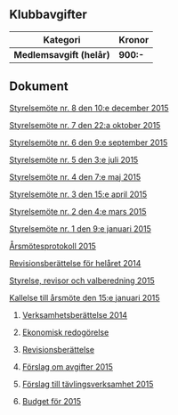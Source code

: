 ## Klubbavgifter

Kategori|Kronor
---|---
<b>Medlemsavgift (helår)</b>|<b>900:-</b>

## Dokument

[Styrelsemöte nr. 8 den 10:e december 2015](SENIOR/htmfiler/Protokoll_SrS_nr8_2015.pdf)

[Styrelsemöte nr. 7 den 22:a oktober 2015](SENIOR/htmfiler/Protokoll_SrS_nr7_2015.pdf)

[Styrelsemöte nr. 6 den 9:e september 2015](SENIOR/htmfiler/Protokoll_SrS_nr6_2015.pdf)

[Styrelsemöte nr. 5 den 3:e juli 2015](SENIOR/htmfiler/Protokoll_SrS_nr5_2015.pdf)

[Styrelsemöte nr. 4 den 7:e maj 2015](SENIOR/htmfiler/Protokoll_SrS_nr4_2015.pdf)

[Styrelsemöte nr. 3 den 15:e april 2015](SENIOR/htmfiler/Protokoll_SrS_nr3_2015.pdf)

[Styrelsemöte nr. 2 den 4:e mars 2015](SENIOR/htmfiler/Protokoll_SrS_nr2_2015.pdf)

[Styrelsemöte nr. 1 den 9:e januari 2015](SENIOR/htmfiler/Protokoll_SrS_nr1_2015.pdf)

[Årsmötesprotokoll 2015](SENIOR/htmfiler/arsmote_protokoll_2015.pdf)

[Revisionsberättelse för helåret 2014](SENIOR/htmfiler/revision_helar_2014.pdf)

[Styrelse, revisor och valberedning 2015](SENIOR/htmfiler/seniorstyrelse_2015.pdf)

[Kallelse till årsmöte den 15:e januari 2015](SENIOR/htmfiler/kallelse_SrS_arsmote_2015.pdf)

1. [Verksamhetsberättelse 2014](SENIOR/htmfiler/bilaga1_verksamhet_2014.pdf)

1. [Ekonomisk redogörelse](SENIOR/htmfiler/bilaga2_ekonomi.pdf)

1. [Revisionsberättelse](SENIOR/htmfiler/bilaga3_revision.pdf)

1. [Förslag om avgifter 2015](SENIOR/htmfiler/bilaga4_avgiftspolicy.pdf)

1. [Förslag till tävlingsverksamhet 2015](SENIOR/htmfiler/bilaga5_verksamhet_2015.pdf)

1. [Budget för 2015](SENIOR/htmfiler/bilaga6_budget.pdf)

